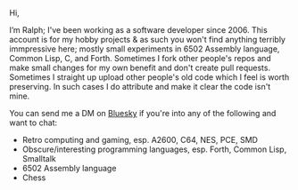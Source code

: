 Hi, 

I’m Ralph; I've been working as a software developer since 2006. This account is for my hobby projects & as such you won't find anything terribly immpressive here; mostly small experiments in 6502 Assembly language, Common Lisp, C, and Forth. Sometimes I fork other people's repos and make small changes for my own benefit and don't create pull requests. Sometimes I straight up upload other people's old code which I feel is worth preserving. In such cases I do attribute and make it clear the code isn't mine.

You can send me a DM on [Bluesky](https://bsky.app/profile/senilefelines.bsky.social) if you're into any of the following and want to chat:

- Retro computing and gaming, esp. A2600, C64, NES, PCE, SMD
- Obscure/interesting programming languages, esp. Forth, Common Lisp, Smalltalk
- 6502 Assembly language
- Chess

<!---
r-moeritz/r-moeritz is a ✨ special ✨ repository because its `README.md` (this file) appears on your GitHub profile.
You can click the Preview link to take a look at your changes.
--->
